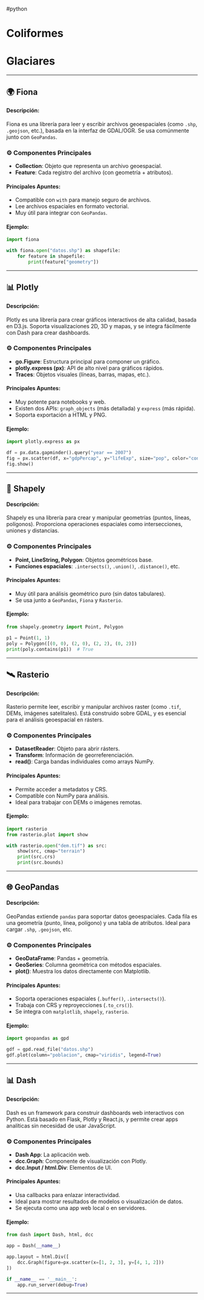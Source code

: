 #python

# Coliformes

# Glaciares

---

## 🌍 **Fiona**

#### Descripción:

Fiona es una librería para leer y escribir archivos geoespaciales (como `.shp`, `.geojson`, etc.), basada en la interfaz de GDAL/OGR. Se usa comúnmente junto con `GeoPandas`.

### ⚙️ Componentes Principales

- **Collection**: Objeto que representa un archivo geoespacial.
- **Feature**: Cada registro del archivo (con geometría + atributos).

#### Principales Apuntes:

- Compatible con `with` para manejo seguro de archivos.
- Lee archivos espaciales en formato vectorial.
- Muy útil para integrar con `GeoPandas`.

#### Ejemplo:

```python
import fiona

with fiona.open("datos.shp") as shapefile:
    for feature in shapefile:
        print(feature["geometry"])
```

---

## 📊 **Plotly**

#### Descripción:

Plotly es una librería para crear gráficos interactivos de alta calidad, basada en D3.js. Soporta visualizaciones 2D, 3D y mapas, y se integra fácilmente con Dash para crear dashboards.

### ⚙️ Componentes Principales

- **go.Figure**: Estructura principal para componer un gráfico.
- **plotly.express (px)**: API de alto nivel para gráficos rápidos.
- **Traces**: Objetos visuales (líneas, barras, mapas, etc.).

#### Principales Apuntes:

- Muy potente para notebooks y web.
- Existen dos APIs: `graph_objects` (más detallada) y `express` (más rápida).
- Soporta exportación a HTML y PNG.

#### Ejemplo:

```python
import plotly.express as px

df = px.data.gapminder().query("year == 2007")
fig = px.scatter(df, x="gdpPercap", y="lifeExp", size="pop", color="continent", hover_name="country")
fig.show()
```

---

## 📐 **Shapely**

#### Descripción:

Shapely es una librería para crear y manipular geometrías (puntos, líneas, polígonos). Proporciona operaciones espaciales como intersecciones, uniones y distancias.

### ⚙️ Componentes Principales

- **Point, LineString, Polygon**: Objetos geométricos base.
- **Funciones espaciales**: `.intersects()`, `.union()`, `.distance()`, etc.

#### Principales Apuntes:

- Muy útil para análisis geométrico puro (sin datos tabulares).
- Se usa junto a `GeoPandas`, `Fiona` y `Rasterio`.

#### Ejemplo:

```python
from shapely.geometry import Point, Polygon

p1 = Point(1, 1)
poly = Polygon([(0, 0), (2, 0), (2, 2), (0, 2)])
print(poly.contains(p1))  # True
```

---

## 🛰 **Rasterio**

#### Descripción:

Rasterio permite leer, escribir y manipular archivos raster (como `.tif`, DEMs, imágenes satelitales). Está construido sobre GDAL, y es esencial para el análisis geoespacial en rásters.

### ⚙️ Componentes Principales

- **DatasetReader**: Objeto para abrir rásters.
- **Transform**: Información de georreferenciación.
- **read()**: Carga bandas individuales como arrays NumPy.

#### Principales Apuntes:

- Permite acceder a metadatos y CRS.
- Compatible con NumPy para análisis.
- Ideal para trabajar con DEMs o imágenes remotas.
    

#### Ejemplo:

```python
import rasterio
from rasterio.plot import show

with rasterio.open("dem.tif") as src:
    show(src, cmap="terrain")
    print(src.crs)
    print(src.bounds)
```

---

## 🌐 **GeoPandas**

#### Descripción:

GeoPandas extiende `pandas` para soportar datos geoespaciales. Cada fila es una geometría (punto, línea, polígono) y una tabla de atributos. Ideal para cargar `.shp`, `.geojson`, etc.

### ⚙️ Componentes Principales

- **GeoDataFrame**: Pandas + geometría.
- **GeoSeries**: Columna geométrica con métodos espaciales.
- **plot()**: Muestra los datos directamente con Matplotlib.

#### Principales Apuntes:

- Soporta operaciones espaciales (`.buffer()`, `.intersects()`).
- Trabaja con CRS y reproyecciones (`.to_crs()`).
- Se integra con `matplotlib`, `shapely`, `rasterio`.

#### Ejemplo:

```python
import geopandas as gpd

gdf = gpd.read_file("datos.shp")
gdf.plot(column="poblacion", cmap="viridis", legend=True)
```

---

## 📊 **Dash**

#### Descripción:

Dash es un framework para construir dashboards web interactivos con Python. Está basado en Flask, Plotly y React.js, y permite crear apps analíticas sin necesidad de usar JavaScript.

### ⚙️ Componentes Principales

- **Dash App**: La aplicación web.
- **dcc.Graph**: Componente de visualización con Plotly.
- **dcc.Input / html.Div**: Elementos de UI.

#### Principales Apuntes:

- Usa callbacks para enlazar interactividad.
- Ideal para mostrar resultados de modelos o visualización de datos.
- Se ejecuta como una app web local o en servidores.

#### Ejemplo:

```python
from dash import Dash, html, dcc

app = Dash(__name__)

app.layout = html.Div([
    dcc.Graph(figure=px.scatter(x=[1, 2, 3], y=[4, 1, 2]))
])

if __name__ == '__main__':
    app.run_server(debug=True)
```

---
